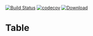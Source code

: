 [![Build Status](https://travis-ci.org/adsamcik/CardList.svg?branch=master)](https://travis-ci.org/adsamcik/CardList)
[![codecov](https://codecov.io/gh/adsamcik/CardList/branch/master/graph/badge.svg)](https://codecov.io/gh/adsamcik/CardList)
[ ![Download](https://api.bintray.com/packages/adsamcik/android-components/table/images/download.svg) ](https://bintray.com/adsamcik/android-components/table/_latestVersion)

# Table
